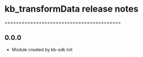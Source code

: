 # kb_transformData release notes
=========================================

0.0.0
-----
* Module created by kb-sdk init
